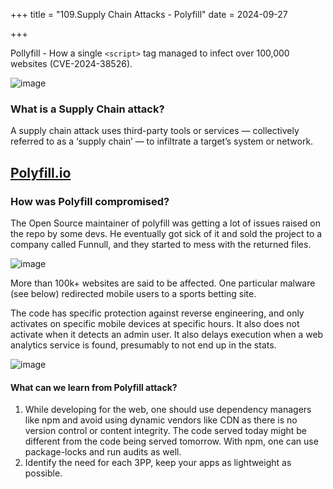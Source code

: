 +++
title = "109.Supply Chain Attacks - Polyfill"
date = 2024-09-27
 
+++

Pollyfill - How a single `<script>` tag managed to infect over 100,000 websites (CVE-2024-38526).

![image](/Users/hdoshi/Desktop/secondblog/static/images/image2.png)

### What is a Supply Chain attack?


A supply chain attack uses third-party tools or services — collectively referred to as a ‘supply chain’ — to infiltrate a target’s system or network. 
## [Polyfill.io](http://polyfill.io/)

### How was Polyfill compromised?

The Open Source maintainer of polyfill was getting a lot of issues raised on the repo by some devs. He eventually got sick of it and sold the project to a company called Funnull, and they started to mess with the returned files.

![image](/Users/hdoshi/Desktop/secondblog/static/images/polyfill.png)


More than 100k+ websites are said to be affected. One particular malware (see below) redirected mobile users to a sports betting site.

The code has specific protection against reverse engineering, and only activates on specific mobile devices at specific hours. It also does not activate when it detects an admin user. It also delays execution when a web analytics service is found, presumably to not end up in the stats.

![image](/Users/hdoshi/Desktop/secondblog/static/images/carbon.png)


#### What can we learn from Polyfill attack?

1. While developing for the web, one should use dependency managers like npm and avoid using dynamic vendors like CDN as there is no version control or content integrity. The code served today might be different from the code being served tomorrow. With npm, one can use package-locks and run audits as well.
2. Identify the need for each 3PP, keep your apps as lightweight as possible.


